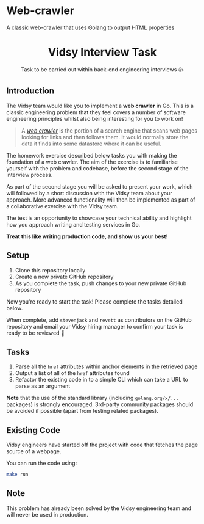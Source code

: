 
# Web-crawler
A classic web-crawler that uses Golang to output HTML properties


<h1 align="center">Vidsy Interview Task</h1>

<p align="center">
  Task to be carried out within back-end engineering interviews 👍
</p>

## Introduction

The Vidsy team would like you to implement a **web crawler** in Go. This is a
classic engineering problem that they feel covers a number of software
engineering principles whilst also being interesting for you to work on!

> A [_web crawler_](https://en.wikipedia.org/wiki/Web_crawler) is the portion
> of a search engine that scans web pages looking for links and then follows
> them. It would normally store the data it finds into some datastore where it
> can be useful.

The homework exercise described below tasks you with making the foundation of a
web crawler. The aim of the exercise is to familiarise yourself with the problem
and codebase, before the second stage of the interview process.

As part of the second stage you will be asked to present your work, which will
followed by a short discussion with the Vidsy team about your approach. More
advanced functionality will then be implemented as part of a collaborative
exercise with the Vidsy team.

The test is an opportunity to showcase your technical ability and highlight how
you approach writing and testing services in Go.

**Treat this like writing production code, and show us your best!**

## Setup

1. Clone this repository locally
1. Create a new private GitHub repository
1. As you complete the task, push changes to your new private GitHub repository

Now you're ready to start the task! Please complete the tasks detailed below.

When complete, add `stevenjack` and `revett` as contributors on the GitHub
repository and email your Vidsy hiring manager to confirm your task is ready to
be reviewed 🎉

## Tasks

1. Parse all the `href` attributes within anchor elements in the retrieved page
1. Output a list of all of the `href` attributes found
1. Refactor the existing code in to a simple CLI which can take a URL to parse
   as an argument

**Note** that the use of the standard library (including `golang.org/x/...`
packages) is strongly encouraged. 3rd-party community packages should be
avoided if possible (apart from testing related packages).

## Existing Code

Vidsy engineers have started off the project with code that fetches the page
source of a webpage.

You can run the code using:

```bash
make run
```

## Note

This problem has already been solved by the Vidsy engineering team and will
never be used in production.
